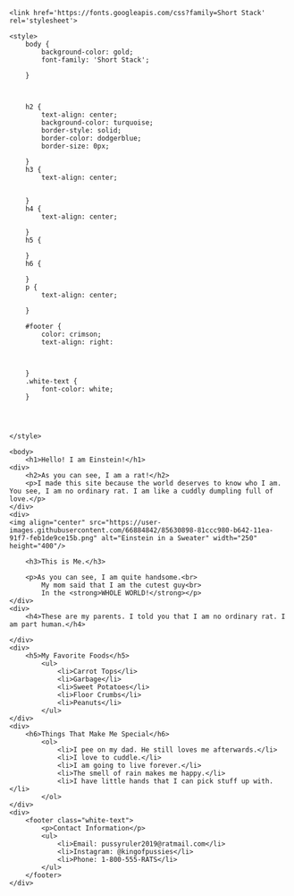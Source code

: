 
	<link href='https://fonts.googleapis.com/css?family=Short Stack' rel='stylesheet'>

	<style>
		body {
			background-color: gold;
			font-family: 'Short Stack';

		}



		h2 {
			text-align: center;
			background-color: turquoise;
			border-style: solid;
			border-color: dodgerblue;
			border-size: 0px;

		}
		h3 {
			text-align: center;


		}
		h4 {
			text-align: center;

		}
		h5 {

		}
		h6 {

		}
		p {
			text-align: center;

		}

		#footer {
			color: crimson;
			text-align: right:
			


		}
		.white-text {
			font-color: white;
		}




	</style>
	
	<body>
		<h1>Hello! I am Einstein!</h1>
	<div>
		<h2>As you can see, I am a rat!</h2>
		<p>I made this site because the world deserves to know who I am. You see, I am no ordinary rat. I am like a cuddly dumpling full of love.</p>
	</div>
	<div>
	<img align="center" src="https://user-images.githubusercontent.com/66884842/85630898-81ccc980-b642-11ea-91f7-feb1de9ce15b.png" alt="Einstein in a Sweater" width="250" height="400"/>
	
		<h3>This is Me.</h3>
		
		<p>As you can see, I am quite handsome.<br>
			My mom said that I am the cutest guy<br>
			In the <strong>WHOLE WORLD!</strong></p>
	</div>
	<div>
		<h4>These are my parents. I told you that I am no ordinary rat. I am part human.</h4>
		
	</div>
	<div>
		<h5>My Favorite Foods</h5>
			<ul>
				<li>Carrot Tops</li>
				<li>Garbage</li>
				<li>Sweet Potatoes</li>
				<li>Floor Crumbs</li>
				<li>Peanuts</li>
			</ul>
	</div>
	<div>
		<h6>Things That Make Me Special</h6>
			<ol>
				<li>I pee on my dad. He still loves me afterwards.</li>
				<li>I love to cuddle.</li>
				<li>I am going to live forever.</li>
				<li>The smell of rain makes me happy.</li>
				<li>I have little hands that I can pick stuff up with.</li>
			</ol>
	</div>
	<div>
		<footer class="white-text">
			<p>Contact Information</p>
			<ul>
				<li>Email: pussyruler2019@ratmail.com</li>
				<li>Instagram: @kingofpussies</li>
				<li>Phone: 1-800-555-RATS</li>
			</ul>
		</footer>
	</div>
</body>
</html>



















